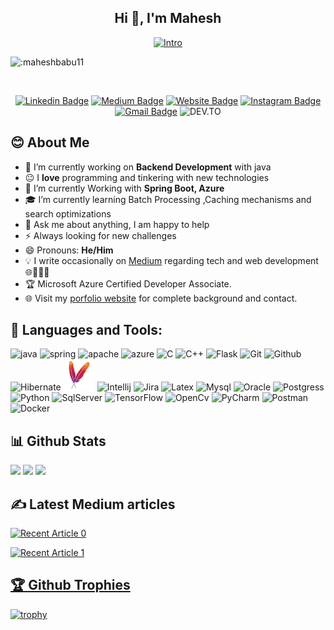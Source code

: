 <h2 align="center"> Hi 👋, I'm Mahesh</h2>

<div align ="center">  
  
[![Intro](https://readme-typing-svg.demolab.com?font=Fira+Code&pause=1000&color=FFFFFF&random=false&width=435&lines=I+am+a+Backend+Developer!!!;I+%E2%9D%A4%EF%B8%8F+Open+Source!!!;I+work+primarily+with+Spring+Boot)](https://git.io/typing-svg)
</div>


![:maheshbabu11](https://count.getloli.com/get/@:maheshbabu11)

<br>
<div align ="center">
  
[![Linkedin Badge](https://img.shields.io/badge/-maheshbabu11-blue?style=flat&logo=Linkedin&logoColor=white&link=https://www.linkedin.com/in/maheshbabu11/)](https://www.linkedin.com/in/maheshbabu11/)
[![Medium Badge](https://img.shields.io/badge/-@mahesh.babu11-000000?style=flat&labelColor=000000&logo=Medium&link=https://medium.com/@mahesh.babu11)](https://medium.com/@mahesh.babu11)
[![Website Badge](https://img.shields.io/badge/-maheshbabu11.dev-47CCCC?style=flat&logo=Google-Chrome&logoColor=white&link=https://maheshbabu11.dev/)](https://maheshbabu11.dev/)
[![Instagram Badge](https://img.shields.io/badge/-@m_r.coder-purple?style=flat&logo=instagram&logoColor=white&link=https://instagram.com/m_r.coder/)](https://instagram.com/m_r.coder)
[![Gmail Badge](https://img.shields.io/badge/-mahesh.b.pec-c14438?style=flat&logo=Gmail&logoColor=white&link=mailto:mahesh.b.pec@gmail.com)](mailto:mahesh.b.pec@gmail.com)
![DEV.TO](https://img.shields.io/badge/DEV.TO-%230A0A0A.svg?&style=flat&logo=dev-dot-to&logoColor=white&link=https://dev.to/maheshbabu11)
</div>

## 😊 About Me

- 🔭 I’m currently working on  **Backend Development** with java
- :neutral_face: I **love**  programming and tinkering with new technologies
- 🌱 I’m currently Working with **Spring Boot, Azure**
- 🎓 I’m currently learning Batch Processing ,Caching mechanisms and search optimizations
- 💬 Ask me about anything, I am happy to help
- ⚡ Always looking for new challenges
- 😄 Pronouns: **He/Him** 
- :bulb: I write occasionally on [Medium](https://medium.com/@mahesh.babu11) regarding tech and web development 🌐👨🏻‍💻
- 🏆 Microsoft Azure Certified Developer Associate.
- 🌐 Visit my [porfolio website](https://maheshbabu11.github.io/) for complete background and contact.

## 🔨 Languages and Tools:

<div>
  <img src="https://cdn.jsdelivr.net/gh/devicons/devicon/icons/java/java-original-wordmark.svg" alt="java" height=50 width=50/>
  <img src="https://cdn.jsdelivr.net/gh/devicons/devicon/icons/spring/spring-original.svg" alt="spring" height=50 width=50 />
  <img src="https://cdn.jsdelivr.net/gh/devicons/devicon/icons/apache/apache-original-wordmark.svg" alt="apache" height=50 width=50/>
  <img src="https://cdn.jsdelivr.net/gh/devicons/devicon/icons/azure/azure-original.svg" alt="azure" height=50 width=50/>
  <img src="https://cdn.jsdelivr.net/gh/devicons/devicon/icons/c/c-original.svg" alt="C" height=50 width=50 />
  <img src="https://cdn.jsdelivr.net/gh/devicons/devicon/icons/cplusplus/cplusplus-original.svg" alt="C++" height=50 width=50  />
  <img src="https://cdn.jsdelivr.net/gh/devicons/devicon/icons/flask/flask-original.svg" alt="Flask" height=50 width=50 />
  <img src="https://cdn.jsdelivr.net/gh/devicons/devicon/icons/git/git-original.svg" alt="Git" height=50 width=50/>
  <img src="https://cdn.jsdelivr.net/gh/devicons/devicon/icons/github/github-original.svg" alt="Github" height=50 width=50/>
  <img src ="https://www.vectorlogo.zone/logos/hibernate/hibernate-icon.svg" alt="Hibernate" height=50 width=50/>
  <img src="https://github.com/vscode-icons/vscode-icons/blob/master/icons/file_type_maven.svg" alt="Maven" height=50 width=50/>
  <img src="https://cdn.jsdelivr.net/gh/devicons/devicon/icons/intellij/intellij-original.svg" alt="Intellij" height=50 width=50 />
  <img src="https://cdn.jsdelivr.net/gh/devicons/devicon/icons/jira/jira-original-wordmark.svg" alt="Jira" height=50 width=50/>
  <img src="https://cdn.jsdelivr.net/gh/devicons/devicon/icons/latex/latex-original.svg" alt="Latex" height=50 width=50/>
  <img src="https://cdn.jsdelivr.net/gh/devicons/devicon/icons/mysql/mysql-original.svg" alt="Mysql" height=50 width=50/>
  <img src="https://cdn.jsdelivr.net/gh/devicons/devicon/icons/oracle/oracle-original.svg" alt="Oracle" height=50 width=50/>
  <img src="https://cdn.jsdelivr.net/gh/devicons/devicon/icons/postgresql/postgresql-original.svg" alt="Postgress" height=50 width=50/>
  <img src="https://cdn.jsdelivr.net/gh/devicons/devicon/icons/python/python-original.svg" alt="Python" height=50 width=50/>
  <img src="https://cdn.jsdelivr.net/gh/devicons/devicon/icons/microsoftsqlserver/microsoftsqlserver-plain-wordmark.svg" alt="SqlServer" height=50 width=50/>
  <img src="https://cdn.jsdelivr.net/gh/devicons/devicon/icons/tensorflow/tensorflow-original.svg"  alt="TensorFlow" height=50 width=50/>
  <img src="https://cdn.jsdelivr.net/gh/devicons/devicon/icons/opencv/opencv-original.svg" alt="OpenCv" height=50 width=50/>
  <img src="https://cdn.jsdelivr.net/gh/devicons/devicon/icons/pycharm/pycharm-original.svg" alt="PyCharm" height=50 width=50/ />
  <img src="https://www.vectorlogo.zone/logos/getpostman/getpostman-icon.svg" alt="Postman" height=50 width=50 />
  <img src="https://cdn.jsdelivr.net/gh/devicons/devicon/icons/docker/docker-original.svg" alt="Docker" height=50 width=50 />
</div>

## 📊 Github Stats

<div name ="stats">
  <img src ="http://github-profile-summary-cards.vercel.app/api/cards/profile-details?username=maheshbabu11&theme=radical"/>
  <img src ="http://github-profile-summary-cards.vercel.app/api/cards/stats?username=maheshbabu11&theme=radical"/>
  <img src ="http://github-profile-summary-cards.vercel.app/api/cards/repos-per-language?username=maheshbabu11&theme=radical"/>
</div>

## ✍️ Latest Medium articles

<div name = "medium" align ="left">
  <a target="_blank" href="https://github-readme-medium-recent-article.vercel.app/medium/@mahesh.babu11/0"><img src="https://github-readme-medium-recent-article.vercel.app/medium/@mahesh.babu11/0" alt="Recent Article 0">
    
  <a target="_blank" href="https://github-readme-medium-recent-article.vercel.app/medium/@mahesh.babu11/1"><img src="https://github-readme-medium-recent-article.vercel.app/medium/@mahesh.babu11/1" alt="Recent Article 1"> 
</div>

## 🏆 Github Trophies

[![trophy](https://github-profile-trophy.vercel.app/?username=maheshbabu11&theme=onedark&title=MultiLanguage,Stars,Commits,Repositories,Experience,Followers,PullRequest,Issues)](https://github.com/maheshbabu11/github-profile-trophy)
          
